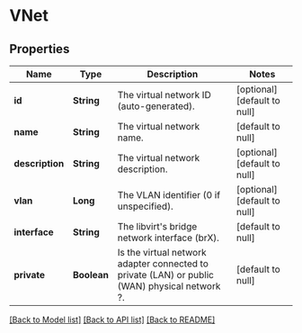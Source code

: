 # VNet
## Properties

| Name | Type | Description | Notes |
|------------ | ------------- | ------------- | -------------|
| **id** | **String** | The virtual network ID (auto-generated). | [optional] [default to null] |
| **name** | **String** | The virtual network name. | [default to null] |
| **description** | **String** | The virtual network description. | [optional] [default to null] |
| **vlan** | **Long** | The VLAN identifier (0 if unspecified). | [optional] [default to null] |
| **interface** | **String** | The libvirt&#39;s bridge network interface (brX). | [default to null] |
| **private** | **Boolean** | Is the virtual network adapter connected to private (LAN) or public (WAN) physical network ?. | [default to null] |

[[Back to Model list]](../README.md#documentation-for-models) [[Back to API list]](../README.md#documentation-for-api-endpoints) [[Back to README]](../README.md)

